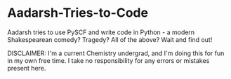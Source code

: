 # Aadarsh-Tries-to-Code
Aadarsh tries to use PySCF and write code in Python - a modern Shakespearean comedy? Tragedy? All of the above? Wait and find out!

DISCLAIMER: I'm a current Chemistry undergrad, and I'm doing this for fun in my own free time. I take no responsibility for any errors or mistakes present here.
